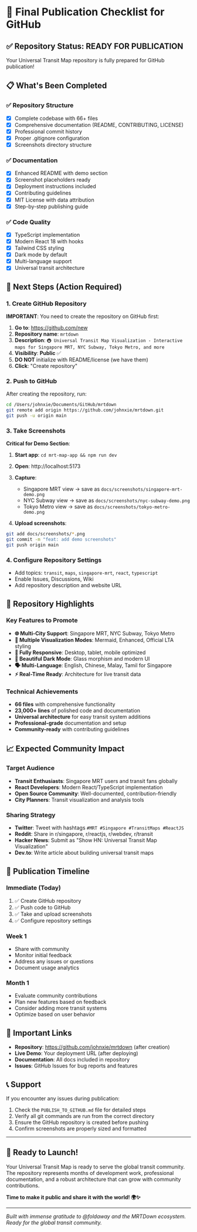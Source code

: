 # 🚀 Final Publication Checklist for GitHub

## ✅ Repository Status: READY FOR PUBLICATION

Your Universal Transit Map repository is fully prepared for GitHub publication!

## 📋 What's Been Completed

### ✅ Repository Structure
- [x] Complete codebase with 66+ files
- [x] Comprehensive documentation (README, CONTRIBUTING, LICENSE)
- [x] Professional commit history
- [x] Proper .gitignore configuration
- [x] Screenshots directory structure

### ✅ Documentation
- [x] Enhanced README with demo section
- [x] Screenshot placeholders ready
- [x] Deployment instructions included
- [x] Contributing guidelines
- [x] MIT License with data attribution
- [x] Step-by-step publishing guide

### ✅ Code Quality
- [x] TypeScript implementation
- [x] Modern React 18 with hooks
- [x] Tailwind CSS styling
- [x] Dark mode by default
- [x] Multi-language support
- [x] Universal transit architecture

## 🎯 Next Steps (Action Required)

### 1. Create GitHub Repository
**IMPORTANT**: You need to create the repository on GitHub first:

1. **Go to**: https://github.com/new
2. **Repository name**: `mrtdown`
3. **Description**: `🚇 Universal Transit Map Visualization - Interactive maps for Singapore MRT, NYC Subway, Tokyo Metro, and more`
4. **Visibility**: **Public** ✅
5. **DO NOT** initialize with README/license (we have them)
6. **Click**: "Create repository"

### 2. Push to GitHub
After creating the repository, run:

```bash
cd /Users/johnxie/Documents/GitHub/mrtdown
git remote add origin https://github.com/johnxie/mrtdown.git
git push -u origin main
```

### 3. Take Screenshots
**Critical for Demo Section**:

1. **Start app**: `cd mrt-map-app && npm run dev`
2. **Open**: http://localhost:5173
3. **Capture**:
   - Singapore MRT view → save as `docs/screenshots/singapore-mrt-demo.png`
   - NYC Subway view → save as `docs/screenshots/nyc-subway-demo.png`
   - Tokyo Metro view → save as `docs/screenshots/tokyo-metro-demo.png`

4. **Upload screenshots**:
```bash
git add docs/screenshots/*.png
git commit -m "feat: add demo screenshots"
git push origin main
```

### 4. Configure Repository Settings
- Add topics: `transit`, `maps`, `singapore-mrt`, `react`, `typescript`
- Enable Issues, Discussions, Wiki
- Add repository description and website URL

## 🌟 Repository Highlights

### Key Features to Promote
- **🌐 Multi-City Support**: Singapore MRT, NYC Subway, Tokyo Metro
- **🎨 Multiple Visualization Modes**: Mermaid, Enhanced, Official LTA styling
- **📱 Fully Responsive**: Desktop, tablet, mobile optimized
- **🌙 Beautiful Dark Mode**: Glass morphism and modern UI
- **🗣️ Multi-Language**: English, Chinese, Malay, Tamil for Singapore
- **⚡ Real-Time Ready**: Architecture for live transit data

### Technical Achievements
- **66 files** with comprehensive functionality
- **23,000+ lines** of polished code and documentation
- **Universal architecture** for easy transit system additions
- **Professional-grade** documentation and setup
- **Community-ready** with contributing guidelines

## 📈 Expected Community Impact

### Target Audience
- **Transit Enthusiasts**: Singapore MRT users and transit fans globally
- **React Developers**: Modern React/TypeScript implementation
- **Open Source Community**: Well-documented, contribution-friendly
- **City Planners**: Transit visualization and analysis tools

### Sharing Strategy
- **Twitter**: Tweet with hashtags `#MRT #Singapore #TransitMaps #ReactJS`
- **Reddit**: Share in r/singapore, r/reactjs, r/webdev, r/transit
- **Hacker News**: Submit as "Show HN: Universal Transit Map Visualization"
- **Dev.to**: Write article about building universal transit maps

## 🎉 Publication Timeline

### Immediate (Today)
1. ✅ Create GitHub repository
2. ✅ Push code to GitHub
3. ✅ Take and upload screenshots
4. ✅ Configure repository settings

### Week 1
- Share with community
- Monitor initial feedback
- Address any issues or questions
- Document usage analytics

### Month 1
- Evaluate community contributions
- Plan new features based on feedback
- Consider adding more transit systems
- Optimize based on user behavior

## 🔗 Important Links

- **Repository**: https://github.com/johnxie/mrtdown (after creation)
- **Live Demo**: Your deployment URL (after deploying)
- **Documentation**: All docs included in repository
- **Issues**: GitHub Issues for bug reports and features

## 📞 Support

If you encounter any issues during publication:
1. Check the `PUBLISH_TO_GITHUB.md` file for detailed steps
2. Verify all git commands are run from the correct directory
3. Ensure the GitHub repository is created before pushing
4. Confirm screenshots are properly sized and formatted

---

## 🚀 Ready to Launch!

Your Universal Transit Map is ready to serve the global transit community. The repository represents months of development work, professional documentation, and a robust architecture that can grow with community contributions.

**Time to make it public and share it with the world! 🌍✨**

---

*Built with immense gratitude to @foldaway and the MRTDown ecosystem. Ready for the global transit community.*
